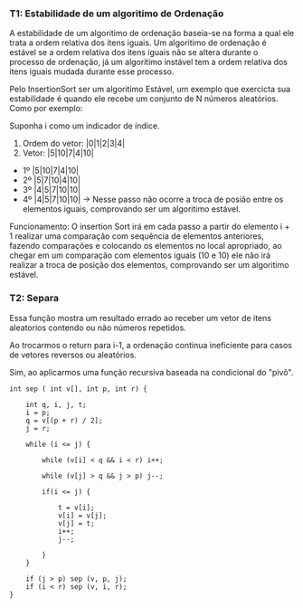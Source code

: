 ### T1: Estabilidade de um algoritimo de Ordenação
A estabilidade de um algoritimo de ordenação baseia-se na forma a qual ele trata a ordem relativa dos itens iguais. Um algoritimo de ordenação é estável se a ordem relativa dos itens iguais não se altera durante o processo de ordenação, já um algoritimo instável tem a ordem relativa dos itens iguais mudada durante esse processo. 

Pelo InsertionSort ser um algoritimo Estável, um exemplo que exercicta sua estabilidade é quando ele recebe um conjunto de N números aleatórios. Como por exemplo:

Suponha i como um indicador de índice. 

1. Ordem do vetor: 
    |0|1|2|3|4| 
2. Vetor:
    |5|10|7|4|10|

* 1º
    |5|10|7|4|10|
* 2º
    |5|7|10|4|10|
* 3º
    |4|5|7|10|10|
* 4º
    |4|5|7|10|10| -> Nesse passo não ocorre a troca de posião entre os elementos iguais, comprovando ser um algoritimo estável.


Funcionamento: O insertion Sort irá em cada passo a partir do elemento i + 1 realizar uma comparação com sequência de elementos anteriores, fazendo comparações e colocando os elementos no local apropriado, ao chegar em um comparação com elementos iguais (10 e 10) ele não irá realizar a troca de posição dos elementos, comprovando ser um algoritimo estável.


### T2: Separa

Essa função mostra um resultado errado ao receber um vetor de itens aleatorios contendo ou não números repetidos. 

Ao trocarmos o return para i-1, a ordenação continua ineficiente para casos de vetores reversos ou aleatórios.

Sim, ao aplicarmos uma função recursiva baseada na condicional do "pivô".

    int sep ( int v[], int p, int r) {
        
        int q, i, j, t;
        i = p; 
        q = v[(p + r) / 2]; 
        j = r;
        
        while (i <= j) {

            while (v[i] < q && i < r) i++;

            while (v[j] > q && j > p) j--;

            if(i <= j) {

                t = v[i];
                v[i] = v[j];
                v[j] = t;
                i++;
                j--;
                
            }
        }
        
        if (j > p) sep (v, p, j);
        if (i < r) sep (v, i, r);
    }

